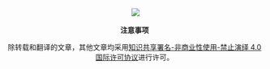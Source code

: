 <div align="center">
  <img src="http://opd59bmxu.bkt.clouddn.com/201818261534-S.png"></img>
</div>

<p align="center">
  <b>注意事项</b>
</p>

<p align="center">
除转载和翻译的文章，其他文章均采用<a rel="license" href="http://creativecommons.org/licenses/by-nc-nd/4.0/">知识共享署名-非商业性使用-禁止演绎 4.0 国际许可协议</a>进行许可。
</p>
